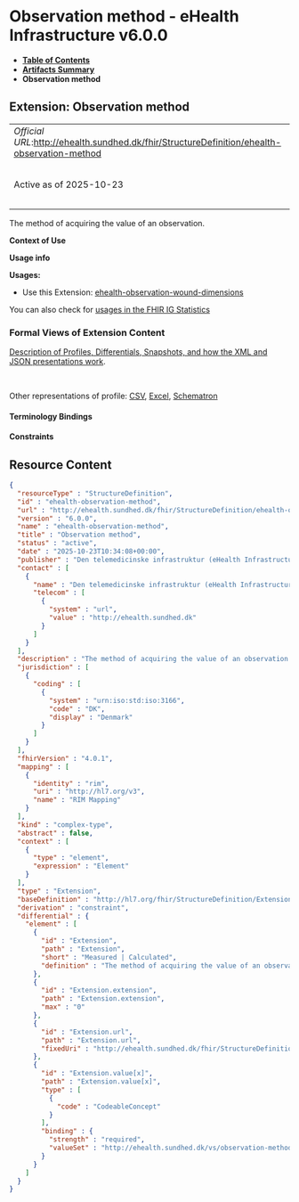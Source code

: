 # Observation method - eHealth Infrastructure v6.0.0

* [**Table of Contents**](toc.md)
* [**Artifacts Summary**](artifacts.md)
* **Observation method**

## Extension: Observation method 

| | |
| :--- | :--- |
| *Official URL*:http://ehealth.sundhed.dk/fhir/StructureDefinition/ehealth-observation-method | *Version*:6.0.0 |
| Active as of 2025-10-23 | *Computable Name*:ehealth-observation-method |

The method of acquiring the value of an observation.

**Context of Use**

**Usage info**

**Usages:**

* Use this Extension: [ehealth-observation-wound-dimensions](StructureDefinition-ehealth-observation-wound-dimensions.md)

You can also check for [usages in the FHIR IG Statistics](https://packages2.fhir.org/xig/dk.ehealth.sundhed.fhir.ig.core|current/StructureDefinition/ehealth-observation-method)

### Formal Views of Extension Content

 [Description of Profiles, Differentials, Snapshots, and how the XML and JSON presentations work](http://build.fhir.org/ig/FHIR/ig-guidance/readingIgs.html#structure-definitions). 

 

Other representations of profile: [CSV](StructureDefinition-ehealth-observation-method.csv), [Excel](StructureDefinition-ehealth-observation-method.xlsx), [Schematron](StructureDefinition-ehealth-observation-method.sch) 

#### Terminology Bindings

#### Constraints



## Resource Content

```json
{
  "resourceType" : "StructureDefinition",
  "id" : "ehealth-observation-method",
  "url" : "http://ehealth.sundhed.dk/fhir/StructureDefinition/ehealth-observation-method",
  "version" : "6.0.0",
  "name" : "ehealth-observation-method",
  "title" : "Observation method",
  "status" : "active",
  "date" : "2025-10-23T10:34:08+00:00",
  "publisher" : "Den telemedicinske infrastruktur (eHealth Infrastructure)",
  "contact" : [
    {
      "name" : "Den telemedicinske infrastruktur (eHealth Infrastructure)",
      "telecom" : [
        {
          "system" : "url",
          "value" : "http://ehealth.sundhed.dk"
        }
      ]
    }
  ],
  "description" : "The method of acquiring the value of an observation.",
  "jurisdiction" : [
    {
      "coding" : [
        {
          "system" : "urn:iso:std:iso:3166",
          "code" : "DK",
          "display" : "Denmark"
        }
      ]
    }
  ],
  "fhirVersion" : "4.0.1",
  "mapping" : [
    {
      "identity" : "rim",
      "uri" : "http://hl7.org/v3",
      "name" : "RIM Mapping"
    }
  ],
  "kind" : "complex-type",
  "abstract" : false,
  "context" : [
    {
      "type" : "element",
      "expression" : "Element"
    }
  ],
  "type" : "Extension",
  "baseDefinition" : "http://hl7.org/fhir/StructureDefinition/Extension",
  "derivation" : "constraint",
  "differential" : {
    "element" : [
      {
        "id" : "Extension",
        "path" : "Extension",
        "short" : "Measured | Calculated",
        "definition" : "The method of acquiring the value of an observation."
      },
      {
        "id" : "Extension.extension",
        "path" : "Extension.extension",
        "max" : "0"
      },
      {
        "id" : "Extension.url",
        "path" : "Extension.url",
        "fixedUri" : "http://ehealth.sundhed.dk/fhir/StructureDefinition/ehealth-observation-method"
      },
      {
        "id" : "Extension.value[x]",
        "path" : "Extension.value[x]",
        "type" : [
          {
            "code" : "CodeableConcept"
          }
        ],
        "binding" : {
          "strength" : "required",
          "valueSet" : "http://ehealth.sundhed.dk/vs/observation-method"
        }
      }
    ]
  }
}

```
